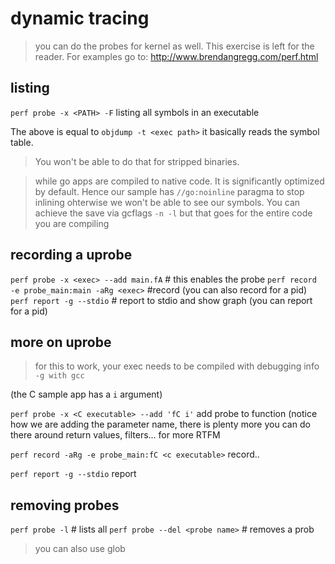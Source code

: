 # dynamic tracing

> you can do the probes for kernel as well. This exercise is left for the reader. For examples
go to: http://www.brendangregg.com/perf.html




## listing
`perf probe -x <PATH> -F`
listing all symbols in an executable

The above is equal to `objdump -t <exec path>`
it basically reads the symbol table.

> You won't be able to do that for stripped binaries.


> while go apps are compiled to native code. It is significantly optimized by default. Hence our sample has `//go:noinline` paragma to stop inlining ohterwise we won't be able to see our symbols. You can achieve the save via gcflags `-n -l` but that goes for the entire code you are compiling



## recording a uprobe

`perf probe -x <exec> --add main.fA` # this enables the probe
`perf record -e probe_main:main -aRg <exec>` #record (you can also record for a pid)
`perf report -g --stdio` # report to stdio and show graph (you can report for a pid)




## more on uprobe
> for this to work, your exec needs to be compiled with debugging info `-g with gcc` 


(the C sample app has a `i` argument) 

`perf probe -x <C executable> --add 'fC i'`
add probe to function (notice how we are adding the parameter name, there is plenty more you can do there around return values, filters... for more RTFM

`perf record -aRg -e probe_main:fC <c executable>`
record..

`perf report -g --stdio` 
report


## removing probes

`perf probe -l` # lists all
`perf probe --del <probe name>` # removes a prob

> you can also use glob 
